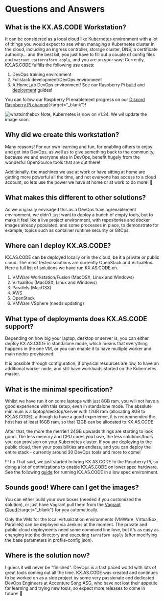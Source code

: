 # Questions and Answers

## What is the KX.AS.CODE Workstation?

It can be considered as a local cloud like Kubernetes environment with a lot of things you would expect to see when managing a Kubernetes cluster in the cloud, including an ingress controller, storage cluster, DNS, a certificate authority... and the best bit, you just have to fill out a couple of config files and `vagrant up`/`terraform apply`, and you are on your way!
Currently, KX.AS.CODE fulfills the following use cases:

1. DevOps training environment
2. Fullstack development/DevOps environment
3. A HomeLab DevOps environment! See our Raspberry Pi [build](../Build/Raspberry-Pi-Cluster.md) and [deployment](../Deployment/Raspberry-Pi-Cluster.md) guides!

You can follow our Raspberry Pi enablement progress on our [Discord Raspberry Pi channel](https://discord.gg/XC64HNgeXK){:target="\_blank"}!

![whatsinthebox](../assets/images/whatsinthebox.png)
Note, Kubernetes is now on v1.24. We wil update the image soon.

## Why did we create this workstation?

Many reasons! For our own learning and fun, for enabling others to enjoy and get into DevOps, as well as to give something back to the community, because we and everyone else in DevOps, benefit hugely from the wonderful OpenSource tools that are out there!

Additionally, the machines we use at work or have sitting at home are getting more powerful all the time, and not everyone has access to a cloud account, so lets use the power we have at home or at work to do more! :metal:

## What makes this different to other solutions?

As we originally envisaged this as a DevOps training/enablement environment, we didn't just want to deploy a bunch of empty tools, but to make it feel like a live project environment, with repositories and docker images already populated, and some processes in place, to demonstrate for example, topics such as container runtime security or GitOps.

## Where can I deploy KX.AS.CODE?

KX.AS.CODE can be deployed locally or in the cloud, be it a private or public cloud. The most tested solutions are currently OpenStack and VirtualBox. Here a full list of solutions we have run KX.AS.CODE on.

1. VMWare Workstation/Fusion (MacOSX, Linux and Windows)
2. VirtualBox (MacOSX, Linux and Windows)
3. Parallels (MacOSX)
4. AWS
5. OpenStack
6. VMWare VSphere (needs updating)

## What type of deployments does KX.AS.CODE support?

Depending on how big your laptop, desktop or server is, you can either deploy KX.AS.CODE in standalone mode, which means that everything happens in the one VM, or you can enable it to have multiple worker and main nodes provisioned.

It is possible through configuration, if physical resources are low, to have an additional worker node, and still have workloads started on the Kubernetes master.

## What is the minimal specification?

Whilst we have run it on some laptops with just 8GB ram, you will not have a good experience with this setup, even in standalone mode. The absolute minimum is a laptop/desktop/server with 12GB ram (allocating 8GB to KX.AS.CODE), although to have a good experience, it is recommended the host has at least 16GB ram, so that 12GB can be allocated to KX.AS.CODE.

After that, the more the merrier! 24GB upwards things are starting to look good. The less memory and CPU cores you have, the less solutions/tools you can provision on your Kubernetes cluster.
If you are deploying to the public cloud, then your possibilities are endless, and you can deploy the entire stack - currently around 30 DevOps tools and more to come!

!!! tip
    That said, we just started to bring KX.AS.CODE to the Raspberry Pi, so doing a lot of optimizations to enable KX.AS.CODE on lower spec hardware. See the following [guide](../Deployment/Minimal-Deployment.md) for running KX.AS.CODE in a low spec environment.

## Sounds good! Where can I get the images?

You can either build your own boxes (needed if you customized the solution), or just have Vagrant pull them from the [Vagrant Cloud](https://app.vagrantup.com/kxascode){:target="\_blank"} for you automatically.

Only the VMs for the local virtualization environments (VMWare, VirtualBox, Parallels) can be deployed via Jenkins at the moment. The private and public cloud deployments need some command line love, but it's as easy as changing into the directory and executing `terraform apply` (after modifying the base parameters in profile-config.json).

## Where is the solution now?

I guess it will never be "finished". DevOps is a fast paced world with lots of great tools coming out all the time. KX.AS.CODE was created and continues to be worked on as a side project by some very passionate and dedicated DevOps Engineers at Accenture Song ASG, who have not lost their appetite for learning and trying new tools, so expect more releases to come in future! :partying_face:
